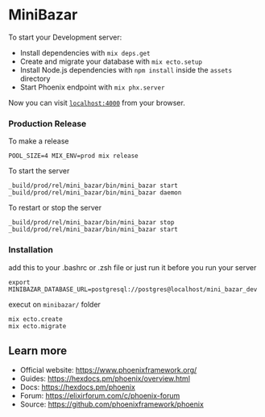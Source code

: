 # MiniBazar

To start your Development server:

  * Install dependencies with `mix deps.get`
  * Create and migrate your database with `mix ecto.setup`
  * Install Node.js dependencies with `npm install` inside the `assets` directory
  * Start Phoenix endpoint with `mix phx.server`

Now you can visit [`localhost:4000`](http://localhost:4000) from your browser.

### Production Release
To make a release
```
POOL_SIZE=4 MIX_ENV=prod mix release
```
To start the server
```
_build/prod/rel/mini_bazar/bin/mini_bazar start
_build/prod/rel/mini_bazar/bin/mini_bazar daemon
```
To restart or stop the server
```
_build/prod/rel/mini_bazar/bin/mini_bazar stop
_build/prod/rel/mini_bazar/bin/mini_bazar start
```


### Installation
add this to your .bashrc or .zsh file or just run it before you run your server
```
export MINIBAZAR_DATABASE_URL=postgresql://postgres@localhost/mini_bazar_dev
```

execut on `minibazar/` folder
```
mix ecto.create
mix ecto.migrate
```



## Learn more

  * Official website: https://www.phoenixframework.org/
  * Guides: https://hexdocs.pm/phoenix/overview.html
  * Docs: https://hexdocs.pm/phoenix
  * Forum: https://elixirforum.com/c/phoenix-forum
  * Source: https://github.com/phoenixframework/phoenix

